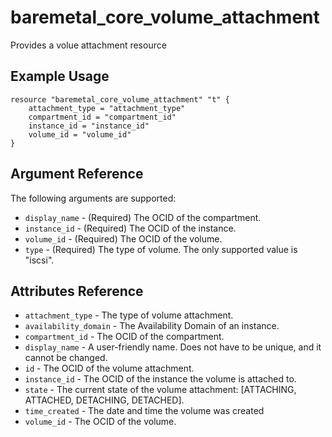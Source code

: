 # baremetal\_core\_volume\_attachment

Provides a volue attachment resource

## Example Usage

```
resource "baremetal_core_volume_attachment" "t" {
    attachment_type = "attachment_type"
    compartment_id = "compartment_id"
    instance_id = "instance_id"
    volume_id = "volume_id"
}
```

## Argument Reference

The following arguments are supported:

* `display_name` - (Required) The OCID of the compartment.
* `instance_id` - (Required) The OCID of the instance.
* `volume_id` - (Required) The OCID of the volume.
* `type` - (Required) The type of volume. The only supported value is "iscsi".


## Attributes Reference
* `attachment_type` - The type of volume attachment.
* `availability_domain` - The Availability Domain of an instance.
* `compartment_id` - The OCID of the compartment.
* `display_name` - A user-friendly name. Does not have to be unique, and it cannot be changed.
* `id` - The OCID of the volume attachment.
* `instance_id` - The OCID of the instance the volume is attached to.
* `state` - The current state of the volume attachment: [ATTACHING, ATTACHED, DETACHING, DETACHED].
* `time_created` - The date and time the volume was created
* `volume_id` - The OCID of the volume.


